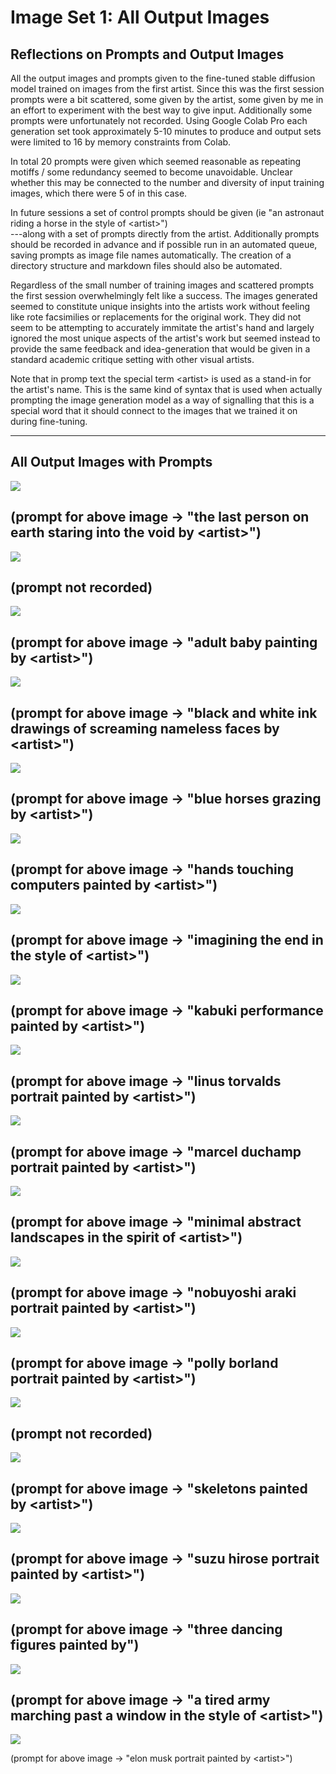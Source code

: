# Image Set 1: All Output Images

## Reflections on Prompts and Output Images

All the output images and prompts given to the fine-tuned stable diffusion model trained on images from the first artist. Since this was the first session prompts were a bit scattered, some given by the artist, some given by me in an effort to experiment with the best way to give input. Additionally some prompts were unfortunately not recorded. Using Google Colab Pro each generation set took approximately 5-10 minutes to produce and output sets were limited to 16 by memory constraints from Colab.

In total 20 prompts were given which seemed reasonable as repeating motiffs / some redundancy seemed to become unavoidable. Unclear whether this may be connected to the number and diversity of input training images, which there were 5 of in this case.

In future sessions a set of control prompts should be given (ie "an astronaut riding a horse in the style of &lt;artist&gt;")<br>
---along with a set of prompts directly from the artist. Additionally prompts should be recorded in advance and if possible run in an automated queue, saving prompts as image file names automatically. The creation of a directory structure and markdown files should also be automated.

Regardless of the small number of training images and scattered prompts the first session overwhelmingly felt like a success. The images generated seemed to constitute unique insights into the artists work without feeling like rote facsimilies or replacements for the original work. They did not seem to be attempting to accurately immitate the artist's hand and largely ignored the most unique aspects of the artist's work but seemed instead to provide the same feedback and idea-generation that would be given in a standard academic critique setting with other visual artists.

Note that in promp text the special term &lt;artist&gt; is used as a stand-in for the artist's name. This is the same kind of syntax that is used when actually prompting the image generation model as a way of signalling that this is a special word that it should connect to the images that we trained it on during fine-tuning.

---
## All Output Images with Prompts

<img src="all-output-images/the_last_person_on_earth_staring_into_the_void_by_artist.png" />

(prompt for above image → "the last person on earth staring into the void by &lt;artist&gt;")<br>
---


<img src="all-output-images/prompt_lost_2.png" />

(prompt not recorded)<br>
---



<img src="all-output-images/adult_baby_painting_by_artist.png" />

(prompt for above image → "adult baby painting by &lt;artist&gt;")<br>
---


<img src="all-output-images/black_and_white_ink_drawings_of_screaming_nameless_faces_by_artist.png" />

(prompt for above image → "black and white ink drawings of screaming nameless faces by &lt;artist&gt;")<br>
---


<img src="all-output-images/blue_horses_grazing_by_artist.png" />

(prompt for above image → "blue horses grazing by &lt;artist&gt;")<br>
---


<img src="all-output-images/hands_touching_computers_painted_by_artist.png" />

(prompt for above image → "hands touching computers painted by &lt;artist&gt;")<br>
---


<img src="all-output-images/imagining_the_end_in_the_style_of_artist.png" />

(prompt for above image → "imagining the end in the style of &lt;artist&gt;")<br>
---


<img src="all-output-images/kabuki_performance_painted_by_artist.png" />

(prompt for above image → "kabuki performance painted by &lt;artist&gt;")<br>
---


<!-- <img src="all-output-images/kanye_west_portrait_painted_by_artist.png" /> -->

<!-- (prompt for above image → "kanye west portrait painted by &lt;artist&gt;")<br>
-->



<img src="all-output-images/linus_torvalds_portrait_painted_by_artist.png" />

(prompt for above image → "linus torvalds portrait painted by &lt;artist&gt;")<br>
---


<img src="all-output-images/marcel_duchamp_portrait_painted_by_artist.png" />

(prompt for above image → "marcel duchamp portrait painted by &lt;artist&gt;")<br>
---


<img src="all-output-images/minimal_abstract_landscapes_in_the_spirit_of_artist.png" />

(prompt for above image → "minimal abstract landscapes in the spirit of &lt;artist&gt;")<br>
---


<img src="all-output-images/nobuyoshi_araki_portrait_painted_by_artist.png" />

(prompt for above image → "nobuyoshi araki portrait painted by &lt;artist&gt;")<br>
---


<img src="all-output-images/polly_borland_portrait_painted_by_artist.png" />

(prompt for above image → "polly borland portrait painted by &lt;artist&gt;")<br>
---


<img src="all-output-images/prompt_lost.png" />

(prompt not recorded)<br>
---


<img src="all-output-images/skeletons_painted_by_artist.png" />

(prompt for above image → "skeletons painted by &lt;artist&gt;")<br>
---


<img src="all-output-images/suzu_hirose_portrait_painted_by_artist.png" />

(prompt for above image → "suzu hirose portrait painted by &lt;artist&gt;")<br>
---


<img src="all-output-images/three_dancing_figures_painted_by.png" />

(prompt for above image → "three dancing figures painted by")<br>
---



<!-- <img src="all-output-images/a_graffiti_in_a_wall_with_a_artist.png" /> -->

<!-- (prompt for above image → "a graffiti in a wall with a &lt;artist&gt;")<br>
-->



<img src="all-output-images/a_tired_army_marching_past_a_window_in_the_style_of_artist.png" />

(prompt for above image → "a tired army marching past a window in the style of &lt;artist&gt;")<br>
---


<img src="all-output-images/elon_musk_portrait_painted_by_artist.png" />

(prompt for above image → "elon musk portrait painted by &lt;artist&gt;")<br>
